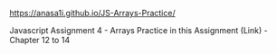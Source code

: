 https://anasa1i.github.io/JS-Arrays-Practice/

Javascript Assignment 4 - Arrays Practice in this Assignment (Link) - Chapter 12 to 14
